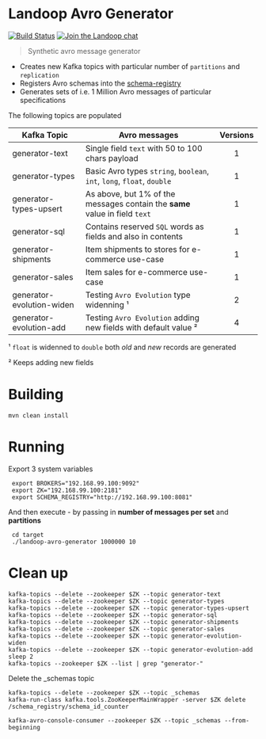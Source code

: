 # Landoop Avro Generator
[![Build Status](https://jenkins.landoop.com/buildStatus/icon?job=Avro-Generator&.png)](https://jenkins.landoop.com/job/Avro-Generator)
[![Join the Landoop chat](https://badges.gitter.im/Join%20Chat.svg)](https://gitter.im/Landoop/support)

> Synthetic avro message generator

* Creates new Kafka topics with particular number of `partitions` and `replication`
* Registers Avro schemas into the [schema-registry](https://schema-registry-ui.landoop.com)
* Generates sets of i.e. 1 Million Avro messages of particular specifications

The following topics are populated

Kafka Topic               | Avro messages                                                                         | Versions
------------------------- | ------------------------------------------------------------------------------------- | :------:
generator-text            | Single field `text` with 50 to 100 chars payload                                      |    1
generator-types           | Basic Avro types `string`, `boolean`, `int`, `long`, `float`, `double`                |    1
generator-types-upsert    | As above, but 1% of the messages contain the **same** value in field `text`           |    1
generator-sql             | Contains reserved `SQL` words as fields and also in contents                          |    1
generator-shipments       | Item shipments to stores for e-commerce use-case                                      |    1
generator-sales           | Item sales for e-commerce use-case                                                    |    1
generator-evolution-widen | Testing `Avro Evolution` type widenning ¹                                             |    2
generator-evolution-add   | Testing `Avro Evolution` adding new fields with default value ²                       |    4

¹ `float` is widenned to `double` both *old* and *new* records are generated

² Keeps adding new fields

# Building

    mvn clean install

# Running

Export 3 system variables

     export BROKERS="192.168.99.100:9092"
     export ZK="192.168.99.100:2181"
     export SCHEMA_REGISTRY="http://192.168.99.100:8081"

And then execute - by passing in **number of messages per set** and **partitions**

     cd target
     ./landoop-avro-generator 1000000 10

# Clean up

    kafka-topics --delete --zookeeper $ZK --topic generator-text
    kafka-topics --delete --zookeeper $ZK --topic generator-types
    kafka-topics --delete --zookeeper $ZK --topic generator-types-upsert
    kafka-topics --delete --zookeeper $ZK --topic generator-sql
    kafka-topics --delete --zookeeper $ZK --topic generator-shipments
    kafka-topics --delete --zookeeper $ZK --topic generator-sales
    kafka-topics --delete --zookeeper $ZK --topic generator-evolution-widen
    kafka-topics --delete --zookeeper $ZK --topic generator-evolution-add
    sleep 2
    kafka-topics --zookeeper $ZK --list | grep "generator-"

Delete the _schemas topic

    kafka-topics --delete --zookeeper $ZK --topic _schemas
    kafka-run-class kafka.tools.ZooKeeperMainWrapper -server $ZK delete /schema_registry/schema_id_counter

    kafka-avro-console-consumer --zookeeper $ZK --topic _schemas --from-beginning
